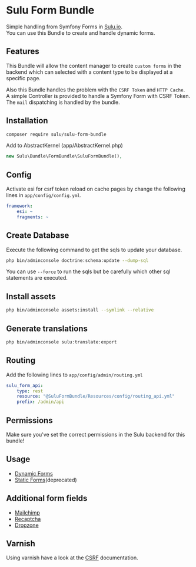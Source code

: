 # Sulu Form Bundle

Simple handling from Symfony Forms in [Sulu.io](http://sulu.io).  
You can use this Bundle to create and handle dynamic forms.

## Features

This Bundle will allow the content manager to create `custom forms` in the backend which can selected with a content type to be displayed at a specific page.

Also this Bundle handles the problem with the `CSRF Token` and `HTTP Cache`.  
A simple Controller is provided to handle a Symfony Form with CSRF Token.  
The `mail` dispatching is handled by the bundle.

## Installation

```bash
composer require sulu/sulu-form-bundle
```

Add to AbstractKernel (app/AbstractKernel.php)

```php
new Sulu\Bundle\FormBundle\SuluFormBundle(),
```

## Config

Activate esi for csrf token reload on cache pages
by change the following lines in `app/config/config.yml`.

```yml
framework:
    esi: ~
    fragments: ~
```

## Create Database

Execute the following command to get the sqls to update your database.

```bash
php bin/adminconsole doctrine:schema:update --dump-sql
```

You can use `--force` to run the sqls but be carefully which other
sql statements are executed.

## Install assets

```bash
php bin/adminconsole assets:install --symlink --relative
```

## Generate translations

```bash
php bin/adminconsole sulu:translate:export
```

## Routing

Add the following lines to `app/config/admin/routing.yml`

```yml
sulu_form_api:
    type: rest
    resource: "@SuluFormBundle/Resources/config/routing_api.yml"
    prefix: /admin/api
```

## Permissions

Make sure you've set the correct permissions in the Sulu backend for this bundle!

## Usage

- [Dynamic Forms](dynamic.md "Dynamic Forms")
- [Static Forms](static.md "Static Forms")(deprecated)

## Additional form fields

- [Mailchimp](mailchimp.md "Mailchimp Form Field")
- [Recaptcha](recaptcha.md "Recaptcha Form Field")
- [Dropzone](dropzone.md "Dropzone Form Field")

## Varnish

Using varnish have a look at the [CSRF](csrf.md "CSRF Token") documentation.

